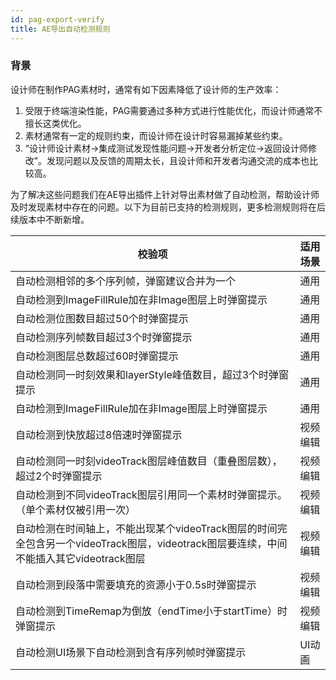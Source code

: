 ```yaml
---
id: pag-export-verify
title: AE导出自动检测规则
---
```


### 背景
设计师在制作PAG素材时，通常有如下因素降低了设计师的生产效率：
1. 受限于终端渲染性能，PAG需要通过多种方式进行性能优化，而设计师通常不擅长这类优化。
2. 素材通常有一定的规则约束，而设计师在设计时容易漏掉某些约束。
3. “设计师设计素材->集成测试发现性能问题->开发者分析定位->返回设计师修改”。发现问题以及反馈的周期太长，且设计师和开发者沟通交流的成本也比较高。

为了解决这些问题我们在AE导出插件上针对导出素材做了自动检测，帮助设计师及时发现素材中存在的问题。以下为目前已支持的检测规则，更多检测规则将在后续版本中不断新增。

| 校验项 | 适用场景 |
| ---- | ----|
| 自动检测相邻的多个序列帧，弹窗建议合并为一个 | 通用 |
| 自动检测到ImageFillRule加在非Image图层上时弹窗提示 | 通用 |
| 自动检测位图数目超过50个时弹窗提示 | 通用 |
| 自动检测序列帧数目超过3个时弹窗提示 | 通用 |
| 自动检测图层总数超过60时弹窗提示 | 通用 |
| 自动检测同一时刻效果和layerStyle峰值数目，超过3个时弹窗提示 | 通用 |
| 自动检测到ImageFillRule加在非Image图层上时弹窗提示 | 通用 |
| 自动检测到快放超过8倍速时弹窗提示 | 视频编辑 |
| 自动检测同一时刻videoTrack图层峰值数目（重叠图层数），超过2个时弹窗提示 | 视频编辑 |
| 自动检测到不同videoTrack图层引用同一个素材时弹窗提示。（单个素材仅被引用一次）| 视频编辑 |
| 自动检测在时间轴上，不能出现某个videoTrack图层的时间完全包含另一个videoTrack图层，videotrack图层要连续，中间不能插入其它videotrack图层 | 视频编辑 |
| 自动检测到段落中需要填充的资源小于0.5s时弹窗提示 | 视频编辑 |
| 自动检测到TimeRemap为倒放（endTime小于startTime）时弹窗提示 | 视频编辑 |
| 自动检测UI场景下自动检测到含有序列帧时弹窗提示 | UI动画 |
